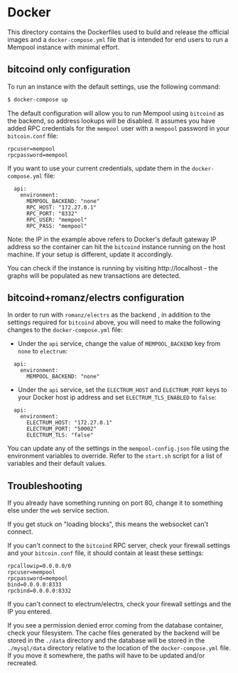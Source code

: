 # Docker

This directory contains the Dockerfiles used to build and release the official images and a `docker-compose.yml` file that is intended for end users to run a Mempool instance with minimal effort.

## bitcoind only configuration

To run an instance with the default settings, use the following command:

```bash
$ docker-compose up
```

The default configuration will allow you to run Mempool using `bitcoind` as the backend, so address lookups will be disabled. It assumes you have added RPC credentials for the `mempool` user with a `mempool` password in your `bitcoin.conf` file:

```
rpcuser=mempool
rpcpassword=mempool
```

If you want to use your current credentials, update them in the `docker-compose.yml` file:

```
  api:
    environment:
      MEMPOOL_BACKEND: "none"
      RPC_HOST: "172.27.0.1"
      RPC_PORT: "8332"
      RPC_USER: "mempool"
      RPC_PASS: "mempool"
```

Note: the IP in the example above refers to Docker's default gateway IP address so the container can hit the `bitcoind` instance running on the host machine. If your setup is different, update it accordingly.

You can check if the instance is running by visiting http://localhost - the graphs will be populated as new transactions are detected.

## bitcoind+romanz/electrs configuration

In order to run with `romanz/electrs` as the backend , in addition to the settings required for `bitcoind`  above, you will need to make the following changes to the `docker-compose.yml` file:

- Under the `api` service, change the value of `MEMPOOL_BACKEND` key from `none` to `electrum`:

```
  api:
    environment:
      MEMPOOL_BACKEND: "none"
```

- Under the `api` service, set the `ELECTRUM_HOST` and `ELECTRUM_PORT` keys to your Docker host ip address and set `ELECTRUM_TLS_ENABLED` to `false`:

```
  api:
    environment:
      ELECTRUM_HOST: "172.27.0.1"
      ELECTRUM_PORT: "50002"
      ELECTRUM_TLS: "false"
``` 

You can update any of the settings in the `mempool-config.json` file using the environment variables to override. Refer to the `start.sh` script for a list of variables and their default values.

## Troubleshooting

If you already have something running on port 80, change it to something else under the `web` service section. 

If you get stuck on "loading blocks", this means the websocket can't connect.

If you can't connect to the `bitcoind` RPC server, check your firewall settings and your `bitcoin.conf` file, it should contain at least these settings:

```
rpcallowip=0.0.0.0/0
rpcuser=mempool
rpcpassword=mempool
bind=0.0.0.0:8333
rpcbind=0.0.0.0:8332
```

If you can't connect to electrum/electrs, check your firewall settings and the IP you entered.

If you see a permission denied error coming from the database container, check your filesystem. The cache files generated by the backend will be stored in the `./data` directory and the database will be stored in the `./mysql/data` directory relative to the location of the `docker-compose.yml` file. If you move it somewhere, the paths will have to be updated and/or recreated.
